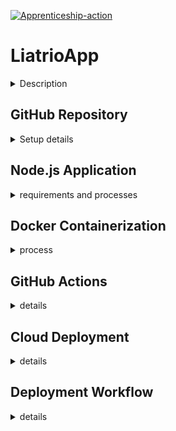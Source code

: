 [![Apprenticeship-action](https://github.com/melippmann/LiatrioApp/actions/workflows/apprenticeship-action.yml/badge.svg)](https://github.com/melippmann/LiatrioApp/actions/workflows/apprenticeship-action.yml)


# LiatrioApp
<details><summary>Description</summary><p>
This Repository is part of the Liatrio Apprenticeship Interview Exercise
</p>
</details>

## GitHub Repository
<details><summary>Setup details</summary><p>
  The following steps were taken to set up Git and GitHub:
  Create new dirrectory
  ```
  mkdir LiatrioApp
  ```
  Show directory was created
  ```
  ls
  ``` 
  navigate to the directory
  ```
  cd LiatrioApp
  ```
  initialize git tracking
  ```
  git init
  ```
  log into GitHub, create new repository, set to public, add README.md
  
  Connect local repo to Github repo
  
  ```  
    git remote add origin https://github.com/melippmann/LiatrioApp.git
    git remote show origin
    git remote -v
 ```   
  Want to track upstream as well:
```
  git remote add upstream https://github.com/melippmann/LiatrioApp.git
  git remote -v
  git pull origin main
  ls
  git push -u origin main
  ```
  Edit .md file and make first commit:
  ```
  git add README.md
  git commit -m "Updating markdown file with steps taken to set up git and GitHub for the application"
  git push origin main
```
My authentication failed as my personal access tokens are expired. Walking through creating new access tokens,
```
gh auth status
github.com
  X github.com: authentication failed
  - The github.com token in /home/meher/snap/gh/502/.config/gh/hosts.yml is no longer valid.
  - To re-authenticate, run: gh auth login -h github.com
  - To forget about this host, run: gh auth logout -h github.com

```
read the docs at: 

https://docs.github.com/en/authentication/keeping-your-account-and-data-secure/about-authentication-to-github

https://docs.github.com/en/get-started/getting-started-with-git/about-remote-repositories

https://docs.github.com/en/authentication/keeping-your-account-and-data-secure/managing-your-personal-access-tokens

running the suggested command:

```
 gh auth login -h github.com
? What is your preferred protocol for Git operations? HTTPS
? Authenticate Git with your GitHub credentials? Yes
? How would you like to authenticate GitHub CLI? Login with a web browser

! First copy your one-time code: xxxx-xxxx
Press Enter to open github.com in your browser... 
✓ Authentication complete.
- gh config set -h github.com git_protocol https
✓ Configured git protocol
✓ Logged in as melippmann
```
Since I will want to set up GitHub actions late will want to review: 

https://docs.github.com/en/actions/security-guides/automatic-token-authentication

```
git push --set-upstream origin main
```
Share GitHub repo in Slack and push changes frequently.
</p>
</details>

## Node.js Application
<details><summary>requirements and processes</summary><p>
Install Node.js and use Express.js to build a simple single endpoint web applicaiton that returns the following JSON object.:

```
{
    "message": "My name is Meher Lippmann",
    "timestamp": dynamically genearted timestamp
}
```
Having never used Node.js or Express.js

The first thing I will do is peruse 
https://nodejs.org/en/about
and
https://expressjs.com/

I am running on Ubuntu 20.04; will install using apt:

```
sudo apt update
sudo apt install nodejs
node -v

```
```
v12.22.9
```
```
sudo apt install npm
```

I can now install Express.js as described: 

https://expressjs.com/en/starter/installing.html

In the LiatrioApp directory run:

```
npm init
```
This command is used to generate a package.json file for the project
```
package name: (liatrioapp) 
version: (1.0.0) 
description: This is a simple single endpoint web application that returns a JSON object with a message and dynamically set timestamp.
entry point: (index.js)
...
```
Default settings were choosen, though a description and authorship was added.

https://expressjs.com/en/starter/installing.html
```

npm install express
```
and following the "hello world" 
https://expressjs.com/en/starter/hello-world.html
turorial was enough to get the desired app up and running.
</p>
</details>

## Docker Containerization
<details><summary>process</summary><p>
using Docker's docs for node.js applications:
https://docs.docker.com/language/nodejs/containerize/

giving docker-desktop a try:
https://docs.docker.com/engine/install/ubuntu/#install-using-the-repository

following
https://docs.docker.com/desktop/install/ubuntu/

```
sudo apt install gnome-terminal
sudo apt-get update
# Add Docker's official GPG key:
sudo apt-get update
sudo apt-get install ca-certificates curl gnupg
sudo install -m 0755 -d /etc/apt/keyrings
curl -fsSL https://download.docker.com/linux/ubuntu/gpg | sudo gpg --dearmor -o /etc/apt/keyrings/docker.gpg
sudo chmod a+r /etc/apt/keyrings/docker.gpg

# Add the repository to Apt sources:
echo \
  "deb [arch="$(dpkg --print-architecture)" signed-by=/etc/apt/keyrings/docker.gpg] https://download.docker.com/linux/ubuntu \
  "$(. /etc/os-release && echo "$VERSION_CODENAME")" stable" | \
  sudo tee /etc/apt/sources.list.d/docker.list > /dev/null
sudo apt-get update
```
Download the latest DEB package and install:

```
sudo apt-get update
sudo apt-get install ./docker-desktop-<version>-<arch>.deb

```
Now we can use 

```
docker init
Welcome to the Docker Init CLI!

This utility will walk you through creating the following files with sensible defaults for your project:
  - .dockerignore
  - Dockerfile
  - compose.yaml

Let's get started!

? What application platform does your project use? Node
? What version of Node do you want to use? 12.22.9
? Which package manager do you want to use? npm
? What command do you want to use to start the app: node app.js
? What port does your server listen on? 80

```
this creates

```
├── docker-nodejs-sample/
│ ├── spec/
│ ├── src/
│ ├── .dockerignore
│ ├── .gitignore
│ ├── compose.yaml
│ ├── Dockerfile
│ ├── package-lock.json
│ ├── package.json
│ └── README.md
```

run with 

```
docker compose up --build
```
navigating to
```
http://localhost:80/
``` 
in the browser demonstrates that it is working
```
ctr+c
```
to shut down.

To run in the background:
```
docker compose up --build -d

```
and to shut down:

```
docker compose down
```
</p>
</details>

## GitHub Actions
<details><summary>details</summary><p>

https://docs.github.com/en/actions/learn-github-actions/finding-and-customizing-actions

For the github action instead of using docker compose up/down

using 

```
docker build -t <tag-name>
docker run -dp 80:80 <tag-name>

```
The `-t` option in the `build` command is to designate a human readable tag name for the container
`-dp` is an option to run  in the background and port mapping `host:container`
https://docs.docker.com/get-started/02_our_app/


add notes on: 
https://docs.github.com/en/actions/security-guides/security-hardening-for-github-actions

## Push to dockerhub

https://medium.com/platformer-blog/lets-publish-a-docker-image-to-docker-hub-using-a-github-action-f0b17e5cceb3
https://medium.com/@deepakshakya/beginners-guide-to-use-docker-build-run-push-and-pull-4a132c094d75

</p>
</details>

## Cloud Deployment
<details><summary>details</summary><p>

</p>
</details>

## Deployment Workflow
<details><summary>details</summary><p>

</p>
</details>